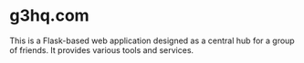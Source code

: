 # g3hq.com
This is a Flask-based web application designed as a central hub for a group of friends. It provides various tools and services.